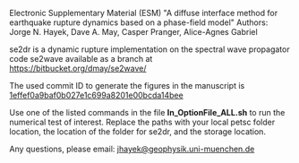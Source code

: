 Electronic Supplementary Material (ESM) 
"A diffuse interface method for earthquake rupture dynamics based on a phase-field model"
Authors: Jorge N. Hayek, Dave A. May, Casper Pranger, Alice-Agnes Gabriel

se2dr is a dynamic rupture implementation on the spectral wave propagator code se2wave available as a branch at https://bitbucket.org/dmay/se2wave/

The used commit ID to generate the figures in the manuscript is [1effef0a9baf0b027e1c699a8201e00bcda14bee](https://bitbucket.org/dmay/se2wave/commits/1effef0a9baf0b027e1c699a8201e00bcda14bee)

Use one of the listed commands in the file **In_OptionFile_ALL.sh** to run the numerical test of interest. Replace the paths with your local petsc folder location, the location of the folder for se2dr, and the storage location.

Any questions, please email: jhayek@geophysik.uni-muenchen.de